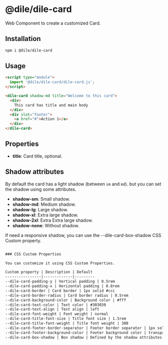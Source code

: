 # @dile/dile-card

Web Component to create a customized Card.

## Installation
```bash
npm i @dile/dile-card
```

## Usage
```html
<script type="module">
  import '@dile/dile-card/dile-card.js';
</script>

<dile-card shadow-md title="Welcome to this card">
  <div>
    This card has title and main body
  </div>
  <div slot="footer">
    <a href="#">Action 1</a>
  </div>
</dile-card>
```

## Properties

- **title**: Card title, optional.

## Shadow attributes

By default the card has a light shadow (between `sm` and `md`). but you can set the shadow using some attributes.

- **shadow-sm**: Small shadow.
- **shadow-md**: Medium shadow.
- **shadow-lg**: Large shadow.
- **shadow-xl**: Extra large shadow.
- **shadow-2xl**: Extra Extra large shadow.
- **shadow-none**: Without shadow.

If need a responsive shadow, you can use the --dile-card-box-shadow CSS Custom property.

```html

### CSS Custom Properties

You can customize it using CSS Custom Properties.

Custom property | Description | Default
----------------|-------------|---------
--dile-card-padding-y | Vertical padding | 0.5rem
--dile-card-padding-x | Horizontal padding | 0.8rem
--dile-card-border | Card border | 1px solid #ccc
--dile-card-border-radius | Card border radius | 0.5rem
--dile-card-background-color | Background color | #fff
--dile-card-text-color | Text color | #303030
--dile-card-text-align | Text align | left
--dile-card-font-weight | Font weight | normal
--dile-card-title-font-size | Title font size | 1.5rem
--dile-card-title-font-weight | Title font weight | 300
--dile-card-footer-border-separator | Footer border separator | 1px solid #ccc
--dile-card-footer-background-color | Footer background color | transparent
--dile-card-box-shadow | Box shadow | Defined by the shadow attributes